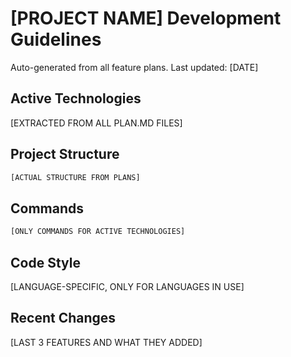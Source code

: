 # [PROJECT NAME] Development Guidelines

Auto-generated from all feature plans. Last updated: [DATE]

## Active Technologies

[EXTRACTED FROM ALL PLAN.MD FILES]

## Project Structure

```bash
[ACTUAL STRUCTURE FROM PLANS]
```

## Commands

```bash
[ONLY COMMANDS FOR ACTIVE TECHNOLOGIES]
```

## Code Style

[LANGUAGE-SPECIFIC, ONLY FOR LANGUAGES IN USE]

## Recent Changes

[LAST 3 FEATURES AND WHAT THEY ADDED]

<!-- MANUAL ADDITIONS START -->
<!-- MANUAL ADDITIONS END -->
